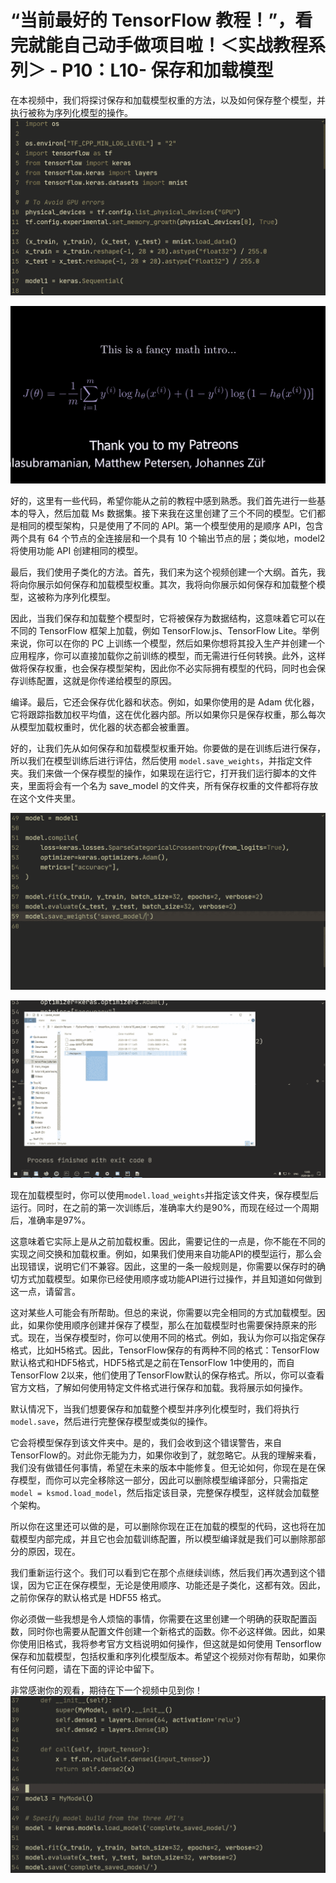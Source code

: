 # “当前最好的 TensorFlow 教程！”，看完就能自己动手做项目啦！＜实战教程系列＞ - P10：L10- 保存和加载模型 

在本视频中，我们将探讨保存和加载模型权重的方法，以及如何保存整个模型，并执行被称为序列化模型的操作。![](img/7bff5e62ed405731be5e5da8c2b7bfb9_1.png)

![](img/7bff5e62ed405731be5e5da8c2b7bfb9_2.png)

好的，这里有一些代码，希望你能从之前的教程中感到熟悉。我们首先进行一些基本的导入，然后加载 Ms 数据集。接下来我在这里创建了三个不同的模型。它们都是相同的模型架构，只是使用了不同的 API。第一个模型使用的是顺序 API，包含两个具有 64 个节点的全连接层和一个具有 10 个输出节点的层；类似地，model2 将使用功能 API 创建相同的模型。

最后，我们使用子类化的方法。首先，我们来为这个视频创建一个大纲。首先，我将向你展示如何保存和加载模型权重。其次，我将向你展示如何保存和加载整个模型，这被称为序列化模型。

因此，当我们保存和加载整个模型时，它将被保存为数据结构，这意味着它可以在不同的 TensorFlow 框架上加载，例如 TensorFlow.js、TensorFlow Lite。举例来说，你可以在你的 PC 上训练一个模型，然后如果你想将其投入生产并创建一个应用程序，你可以直接加载你之前训练的模型，而无需进行任何转换。此外，这样做将保存权重，也会保存模型架构，因此你不必实际拥有模型的代码，同时也会保存训练配置，这就是你传递给模型的原因。

编译。最后，它还会保存优化器和状态。例如，如果你使用的是 Adam 优化器，它将跟踪指数加权平均值，这在优化器内部。所以如果你只是保存权重，那么每次从模型加载权重时，优化器的状态都会被重置。

好的，让我们先从如何保存和加载模型权重开始。你要做的是在训练后进行保存，所以我们在模型训练后进行评估，然后使用 `model.save_weights`，并指定文件夹。我们来做一个保存模型的操作，如果现在运行它，打开我们运行脚本的文件夹，里面将会有一个名为 save_model 的文件夹，所有保存权重的文件都将存放在这个文件夹里。

![](img/7bff5e62ed405731be5e5da8c2b7bfb9_4.png)

![](img/7bff5e62ed405731be5e5da8c2b7bfb9_5.png)

现在加载模型时，你可以使用`model.load_weights`并指定该文件夹，保存模型后运行。同时，在之前的第一次训练后，准确率大约是90%，而现在经过一个周期后，准确率是97%。

这意味着它实际上是从之前加载权重。因此，需要记住的一点是，你不能在不同的实现之间交换和加载权重。例如，如果我们使用来自功能API的模型运行，那么会出现错误，说明它们不兼容。因此，这里的一条一般规则是，你需要以保存时的确切方式加载模型。如果你已经使用顺序或功能API进行过操作，并且知道如何做到这一点，请留言。

这对某些人可能会有所帮助。但总的来说，你需要以完全相同的方式加载模型。因此，如果你使用顺序创建并保存了模型，那么在加载模型时也需要保持原来的形式。现在，当保存模型时，你可以使用不同的格式。例如，我认为你可以指定保存格式，比如H5格式。因此，TensorFlow保存的有两种不同的格式：TensorFlow默认格式和HDF5格式，HDF5格式是之前在TensorFlow 1中使用的，而自TensorFlow 2以来，他们使用了TensorFlow默认的保存格式。所以，你可以查看官方文档，了解如何使用特定文件格式进行保存和加载。我将展示如何操作。

默认情况下，当我们想要保存和加载整个模型并序列化模型时，我们将执行`model.save`，然后进行完整保存模型或类似的操作。

它会将模型保存到该文件夹中。是的，我们会收到这个错误警告，来自TensorFlow的。对此你无能为力，如果你收到了，就忽略它。从我的理解来看，我们没有做错任何事情，希望在未来的版本中能修复。但无论如何，你现在是在保存模型，而你可以完全移除这一部分，因此可以删除模型编译部分，只需指定`model = ksmod.load_model`，然后指定该目录，完整保存模型，这样就会加载整个架构。

所以你在这里还可以做的是，可以删除你现在正在加载的模型的代码，这也将在加载模型内部完成，并且它也会加载训练配置，所以模型编译就是我们可以删除那部分的原因，现在。

我们重新运行这个。我们可以看到它在那个点继续训练，然后我们再次遇到这个错误，因为它正在保存模型，无论是使用顺序、功能还是子类化，这都有效。因此，之前你保存的默认格式是 HDF55 格式。

你必须做一些我想是令人烦恼的事情，你需要在这里创建一个明确的获取配置函数，同时你也需要从配置文件创建一个新格式的函数。你不必这样做。因此，如果你使用旧格式，我将参考官方文档说明如何操作，但这就是如何使用 Tensorflow 保存和加载模型，包括权重和序列化模型版本。希望这个视频对你有帮助，如果你有任何问题，请在下面的评论中留下。

非常感谢你的观看，期待在下一个视频中见到你！![](img/7bff5e62ed405731be5e5da8c2b7bfb9_7.png)
